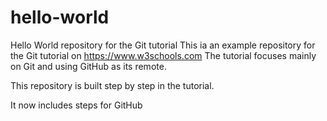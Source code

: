 # hello-world

Hello World repository for the Git tutorial
This ia an example repository for the Git tutorial on https://www.w3schools.com
The tutorial focuses mainly on Git and using GitHub as its remote.

This repository is built step by step in the tutorial.

It now includes steps for GitHub
